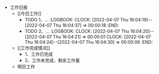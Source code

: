 - 工作日报
	- [[今日工作]]
		- TODO 1、...
		  :LOGBOOK:
		  CLOCK: [2022-04-07 Thu 16:04:19]--[2022-04-07 Thu 16:04:37] =>  00:00:18
		  :END:
		- TODO 2、...
		  :LOGBOOK:
		  CLOCK: [2022-04-07 Thu 16:04:20]--[2022-04-07 Thu 16:04:21] =>  00:00:01
		  CLOCK: [2022-04-07 Thu 16:04:24]--[2022-04-07 Thu 16:04:30] =>  00:00:06
		  :END:
	- [[工作完成情况]]
		- 1、工作已完成
		- 2、工作未完成，剩余工作量
	- 明日工作